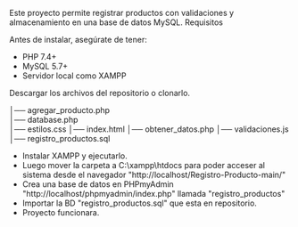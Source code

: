 Este proyecto permite registrar productos con validaciones y almacenamiento en una base de datos MySQL.
 Requisitos

Antes de instalar, asegúrate de tener:

- PHP 7.4+  
- MySQL 5.7+  
- Servidor local como XAMPP

Descargar los archivos del repositorio o clonarlo.

│── agregar_producto.php           
│── database.php  
│── estilos.css
│── index.html
│── obtener_datos.php
│── validaciones.js
│── registro_productos.sql


- Instalar XAMPP y ejecutarlo.
- Luego mover la carpeta a C:\xampp\htdocs para poder acceser al sistema desde el navegador "http://localhost/Registro-Producto-main/"
- Crea una base de datos en PHPmyAdmin "http://localhost/phpmyadmin/index.php" llamada "registro_productos"
- Importar la BD "registro_productos.sql" que esta en repositorio.
- Proyecto funcionara.

  
